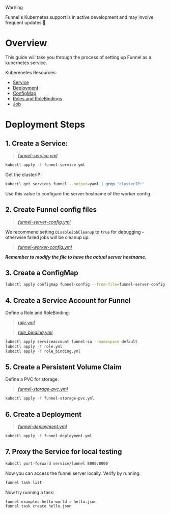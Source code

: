 > [!WARNING]
> Funnel's Kubernetes support is in active development and may involve frequent updates 🚧

# Overview

This guide will take you through the process of setting up Funnel as a kubernetes service.

Kuberenetes Resources:
- [Service](https://kubernetes.io/docs/concepts/services-networking/service/)
- [Deployment](https://kubernetes.io/docs/concepts/workloads/controllers/deployment/)
- [ConfigMap](https://kubernetes.io/docs/tasks/configure-pod-container/configure-pod-configmap/)
- [Roles and RoleBindings](https://kubernetes.io/docs/reference/access-authn-authz/rbac/#default-roles-and-role-bindings)
- [Job](https://kubernetes.io/docs/concepts/workloads/controllers/jobs-run-to-completion/)

# Deployment Steps

## 1. Create a Service:

> *[funnel-service.yml](./funnel-service.yml)*

```sh
kubectl apply -f funnel-service.yml
```

Get the clusterIP:

```sh
kubectl get services funnel --output=yaml | grep "clusterIP:"
```

Use this value to configure the server hostname of the worker config.

## 2. Create Funnel config files

> *[funnel-server-config.yml](./funnel-server-config.yml)*

We recommend setting `DisableJobCleanup` to `true` for debugging - otherwise failed jobs will be cleanup up.

> *[funnel-worker-config.yml](./funnel-worker-config.yml)*

***Remember to modify the file to have the actual server hostname.***

## 3. Create a ConfigMap

```sh
lubectl apply configmap funnel-config --from-file=funnel-server-config.yml --from-file=funnel-worker-config.yml
```

## 4. Create a Service Account for Funnel

Define a Role and RoleBinding:

> *[role.yml](./role.yml)*

> *[role_binding.yml](./role_binding.yml)*

```sh
lubectl apply serviceaccount funnel-sa --namespace default
lubectl apply -f role.yml
lubectl apply -f role_binding.yml
```

## 5. Create a Persistent Volume Claim

Define a PVC for storage:

> *[funnel-storage-pvc.yml](./funnel-storage-pvc.yml)*

```sh
kubectl apply -f funnel-storage-pvc.yml
```

## 6. Create a Deployment

> *[funnel-deployment.yml](./funnel-deployment.yml)*

```sh
kubectl apply -f funnel-deployment.yml
```

## 7. Proxy the Service for local testing

```sh
kubectl port-forward service/funnel 8000:8000
```

Now you can access the funnel server locally. Verify by running:

```sh
funnel task list
```

Now try running a task:

```sh
funnel examples hello-world > hello.json
funnel task create hello.json
```
